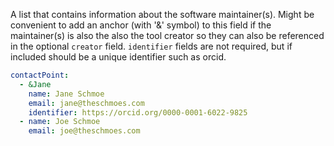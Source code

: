 A list that contains information about the software maintainer(s). Might be convenient to add an
anchor (with '&' symbol) to this field if the maintainer(s) is also the also the tool creator so they can also be 
referenced in the optional `creator` field. `identifier` fields are not required, but if included should be a unique identifier such as orcid.
~~~yaml
contactPoint: 
  - &Jane
    name: Jane Schmoe 
    email: jane@theschmoes.com
    identifier: https://orcid.org/0000-0001-6022-9825
  - name: Joe Schmoe
    email: joe@theschmoes.com
~~~